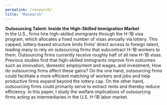 ```yaml
---
permalink: /research/
title: "Research"
---
```


**Outsourcing Talent: Inside the High-Skilled Immigration Market**
<br>
In the U.S., firms hire high-skilled immigrants through the H-1B visa program, which allocates a fixed number of visas annually via lottery. This capped, lottery-based structure limits firms’ direct access to foreign talent, leading many to rely on outsourcing firms that subcontract H-1B workers to them. Outsourcing firms currently receive roughly half of all new H-1B visas. Previous studies find that high-skilled immigrants improve firm outcomes such as innovation, domestic employment and wages, and investment, How do outsourcing firms affect these gains? On the one hand, outsourcing firms could facilitate a more efficient matching of workers and jobs and help productive firms expand beyond the lottery cap. On the other hand, outsourcing firms could primarily serve to extract rents and thereby reduce efficiency. In this paper, I study the welfare implications of outsourcing firms acting as intermediaries in the U.S. H-1B labor market. 
